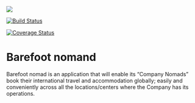 <a href="https://codeclimate.com/github/atlp-rwanda/runners-bn-backend/maintainability"><img src="https://api.codeclimate.com/v1/badges/4d9c365b8ad4284f03c3/maintainability" /></a>

[![Build Status](https://travis-ci.org/atlp-rwanda/runners-bn-backend.svg?branch=ch-integration-176153381)](https://travis-ci.org/atlp-rwanda/runners-bn-backend)

[![Coverage Status](https://coveralls.io/repos/github/atlp-rwanda/runners-bn-backend/badge.svg?branch=develop)](https://coveralls.io/github/atlp-rwanda/runners-bn-backend?branch=develop)

# Barefoot nomand

Barefoot nomad is an application that will enable its “Company Nomads” book their international travel and accommodation globally; easily and conveniently across all the locations/centers where the Company has its operations.

